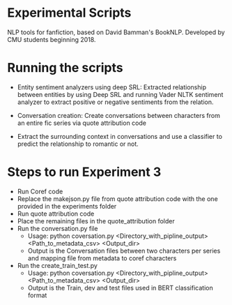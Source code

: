 # Experimental Scripts
NLP tools for fanfiction, based on David Bamman's BookNLP. Developed by CMU students beginning 2018.

# Running the scripts
* Entity sentiment analyzers using deep SRL: 
  Extracted relationship between entities by using Deep SRL and running Vader NLTK sentiment analyzer to extract positive or negative sentiments from the relation.

* Conversation creation: 
  Create conversations between characters from an entire fic series via quote attribution code

* Extract the surrounding context in conversations and use a classifier to predict the relationship to romantic or not.

# Steps to run Experiment 3

* Run Coref code
* Replace the makejson.py file from quote attribution code with the one provided in the experiments folder
* Run quote attribution code
* Place the remaining files in the quote_attribution folder
* Run the conversation.py file
    * Usage: python coversation.py <Directory_with_pipline_output> <Path_to_metadata_csv> <Output_dir>
    * Output is the Conversation files between two characters per series and mapping file from metadata to coref characters
* Run the create_train_test.py
    * Usage: python coversation.py <Directory_with_pipline_output> <Path_to_metadata_csv> <Output_dir>
    * Output is the Train, dev and test files used in BERT classification format
